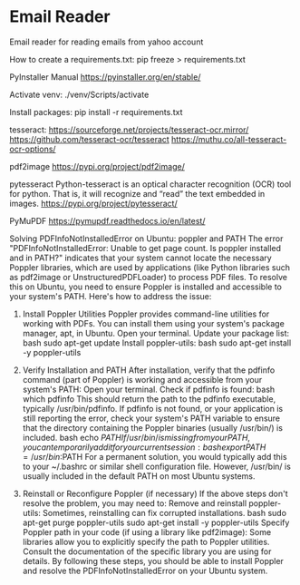 # Email Reader

Email reader for reading emails from yahoo account

How to create a requirements.txt:
pip freeze > requirements.txt

PyInstaller Manual
https://pyinstaller.org/en/stable/

Activate venv:
./venv/Scripts/activate

Install packages:
pip install -r requirements.txt

tesseract:
https://sourceforge.net/projects/tesseract-ocr.mirror/
https://github.com/tesseract-ocr/tesseract
https://muthu.co/all-tesseract-ocr-options/




pdf2image
https://pypi.org/project/pdf2image/

pytesseract
Python-tesseract is an optical character recognition (OCR) tool for python. That is, it will recognize and “read” the text embedded in images.
https://pypi.org/project/pytesseract/

PyMuPDF
https://pymupdf.readthedocs.io/en/latest/

Solving PDFInfoNotInstalledError on Ubuntu: poppler and PATH
The error "PDFInfoNotInstalledError: Unable to get page count. Is poppler installed and in PATH?" indicates that your system cannot locate the necessary Poppler libraries, which are used by applications (like Python libraries such as pdf2image or UnstructuredPDFLoader) to process PDF files. To resolve this on Ubuntu, you need to ensure Poppler is installed and accessible to your system's PATH.
Here's how to address the issue:
1. Install Poppler Utilities
Poppler provides command-line utilities for working with PDFs. You can install them using your system's package manager, apt, in Ubuntu.
Open your terminal.
Update your package list:
bash
sudo apt-get update
Install poppler-utils:
bash
sudo apt-get install -y poppler-utils

2. Verify Installation and PATH
After installation, verify that the pdfinfo command (part of Poppler) is working and accessible from your system's PATH:
Open your terminal.
Check if pdfinfo is found:
bash
which pdfinfo
This should return the path to the pdfinfo executable, typically /usr/bin/pdfinfo.
If pdfinfo is not found, or your application is still reporting the error, check your system's PATH variable to ensure that the directory containing the Poppler binaries (usually /usr/bin/) is included.
bash
echo $PATH
If /usr/bin/ is missing from your PATH, you can temporarily add it for your current session:
bash
export PATH=/usr/bin:$PATH
For a permanent solution, you would typically add this to your ~/.bashrc or similar shell configuration file. However, /usr/bin/ is usually included in the default PATH on most Ubuntu systems.
3. Reinstall or Reconfigure Poppler (if necessary)
If the above steps don't resolve the problem, you may need to:
Remove and reinstall poppler-utils: Sometimes, reinstalling can fix corrupted installations.
bash
sudo apt-get purge poppler-utils
sudo apt-get install -y poppler-utils
Specify Poppler path in your code (if using a library like pdf2image): Some libraries allow you to explicitly specify the path to Poppler utilities. Consult the documentation of the specific library you are using for details.
By following these steps, you should be able to install Poppler and resolve the PDFInfoNotInstalledError on your Ubuntu system.